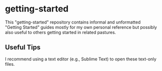 # getting-started
This "getting-started" repository contains informal and unformatted "Getting Started" guides mostly for my own personal reference but possibly also useful to others getting started in related pastures.

## Useful Tips
I recommend using a text editor (e.g., Sublime Text) to open these text-only files.